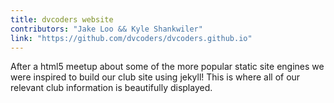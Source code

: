```yaml
---
title: dvcoders website
contributors: "Jake Loo && Kyle Shankwiler" 
link: "https://github.com/dvcoders/dvcoders.github.io" 
---
```

After a html5 meetup about some of the more popular static site engines we were inspired to build our club site using jekyll! This is where all of our relevant club information is beautifully displayed.
